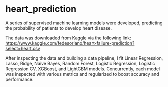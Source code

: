 # heart_prediction

A series of supervised machine learning models were developed, predicting the probability of patients to develop heart disease.

The data was downloaded from Kaggle via the following link: 
https://www.kaggle.com/fedesoriano/heart-failure-prediction?select=heart.csv 

After inspecting the data and building a data pipeline, I fit Linear Regression, Lasso, Ridge, Naive Bayes, Random Forest, Logistic Regression, Logistic Regression CV, XGBoost, and LightGBM models. Concurrently, each model was inspected with various metrics and regularized to boost accuracy and performance. 
